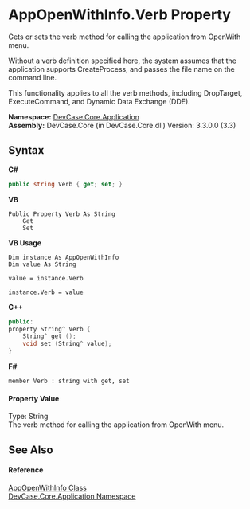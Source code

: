 # AppOpenWithInfo.Verb Property 
 

Gets or sets the verb method for calling the application from OpenWith menu. 

 Without a verb definition specified here, the system assumes that the application supports CreateProcess, and passes the file name on the command line. 

 This functionality applies to all the verb methods, including DropTarget, ExecuteCommand, and Dynamic Data Exchange (DDE).

**Namespace:**&nbsp;<a href="N_DevCase_Core_Application">DevCase.Core.Application</a><br />**Assembly:**&nbsp;DevCase.Core (in DevCase.Core.dll) Version: 3.3.0.0 (3.3)

## Syntax

**C#**<br />
``` C#
public string Verb { get; set; }
```

**VB**<br />
``` VB
Public Property Verb As String
	Get
	Set
```

**VB Usage**<br />
``` VB Usage
Dim instance As AppOpenWithInfo
Dim value As String

value = instance.Verb

instance.Verb = value
```

**C++**<br />
``` C++
public:
property String^ Verb {
	String^ get ();
	void set (String^ value);
}
```

**F#**<br />
``` F#
member Verb : string with get, set

```


#### Property Value
Type: String<br />The verb method for calling the application from OpenWith menu.

## See Also


#### Reference
<a href="T_DevCase_Core_Application_AppOpenWithInfo">AppOpenWithInfo Class</a><br /><a href="N_DevCase_Core_Application">DevCase.Core.Application Namespace</a><br />